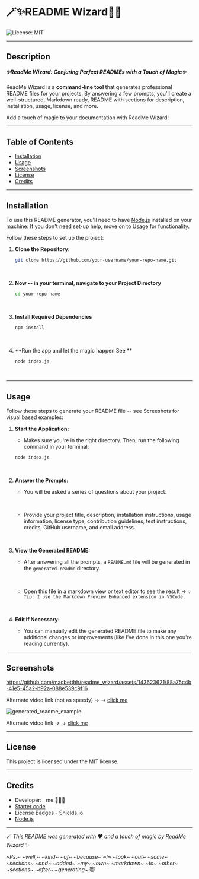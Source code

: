 # 🪄✨README Wizard🧙‍♂️
![License: MIT](https://img.shields.io/badge/License-MIT-yellow.svg)

---

## Description
##### ✨ReadMe Wizard: Conjuring Perfect READMEs with a Touch of Magic✨

ReadMe Wizard is a **command-line tool** that generates professional README files for your projects. By answering a few prompts, you'll create a well-structured, Markdown ready, README with sections for description, installation, usage, license, and more. 

Add a touch of magic to your documentation with ReadMe Wizard!

---

## Table of Contents
- [Installation](#installation)
- [Usage](#usage)
- [Screenshots](#screenshots)
- [License](#license)
- [Credits](#credits)

---

## Installation

To use this README generator, you'll need to have [Node.js](https://nodejs.org/en/download/package-manager) installed on your machine. If you don't need set-up help, move on to [Usage](#usage) for functionality. 

Follow these steps to set up the project:

1. **Clone the Repository**: 
   ```bash
   git clone https://github.com/your-username/your-repo-name.git 
&nbsp;

2. **Now -- in your terminal, navigate to your Project Directory**
    ```bash
    cd your-repo-name
&nbsp;

3. **Install Required Dependencies**
    ```bash
    npm install
&nbsp;

4. **Run the app and let the magic happen See **
    ```bash
    node index.js
&nbsp;

---

## Usage
Follow these steps to generate your README file -- see Screeshots for visual based examples:

1. **Start the Application:**
&nbsp;
   
   - Makes sure you're in the right directory. Then, run the following command in your terminal:
   ```bash
   node index.js
&nbsp;

2. **Answer the Prompts:**
&nbsp;

    - You will be asked a series of questions about your project.
        
        &nbsp;

    - Provide your project title, description, installation instructions, usage information, license type, contribution guidelines, test instructions, credits, GitHub username, and email address.

&nbsp;

3. **View the Generated README:**
&nbsp;

    - After answering all the prompts, a `README.md` file will be generated in the `generated-readme` directory.
        
        &nbsp;

    - Open this file in a markdown view or text editor to see the result
    &rarr;    ```💡Tip: I use the Markdown Preview Enhanced extension in VSCode. ```

&nbsp;

4. **Edit if Necessary:**
&nbsp;

    - You can manually edit the generated README file to make any additional changes or improvements (like I've done in this one you're reading currently).

---

## Screenshots



https://github.com/macbetthh/readme_wizard/assets/143623621/88a75c4b-41e5-45a2-b92a-088e539c9f16



Alternate video link (not as speedy) &rarr; &rarr; [click me](https://new.express.adobe.com/published/urn:aaid:sc:US:adcd9715-5df8-4466-9679-d6719b8d1108?promoid=Y69SGM5H&mv=other)


![generated_readme_example](https://github.com/macbetthh/readme_wizard/assets/143623621/f6531b3a-c482-4c2f-86b5-0f5344bffd1b)


Alternate video link &rarr; &rarr; [click me](https://new.express.adobe.com/published/urn:aaid:sc:US:adcd9715-5df8-4466-9679-d6719b8d1108?promoid=Y69SGM5H&mv=other)

---

## License
This project is licensed under the MIT license.

---


## Credits
- Developer: &nbsp; me 💁🏼‍♀️
&nbsp;
- [Starter code](https://github.com/coding-boot-camp/potential-enigma)
- License Badges - [Shields.io](https://shields.io/)
- [Node.js](https://nodejs.org/en/download/package-manager)




---

🪄 _This README was generated with ❤️ and a touch of magic by ReadMe Wizard_ ✨

_~Ps.~ ~well,~ ~kind~ ~of~ ~because~ ~I~ ~took~ ~out~ ~some~ ~sections~ ~and~ ~added~ ~my~ ~own~ ~markdown~ ~to~ ~other~ ~sections~ ~after~ ~generating~_ 😇
